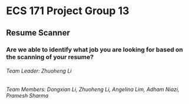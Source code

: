 # ECS 171 Project Group 13
## Resume Scanner

### Are we able to identify what job you are looking for based on the scanning of your resume?

###### Team Leader: Zhuoheng Li
###### Team Members: Dongxian Li, Zhuoheng Li, Angelina Lim, Adham Niazi, Pramesh Sharma
